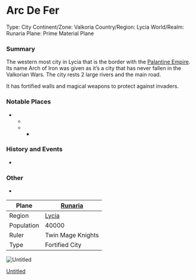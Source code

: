 # Arc De Fer

Type: City
Continent/Zone: Valkoria
Country/Region: Lycia
World/Realm: Runaria
Plane: Prime Material Plane

### Summary

The western most city in Lycia that is the border with the [Palantine Empire](Palantine%20Empire%20b5f0a5e7621b4b02862738a0582cfccd.md). Its name Arch of Iron was given as it’s a city that has never fallen in the Valkorian Wars. The city rests 2 large rivers and the main road. 

It has fortified walls and magical weapons to protect against invaders.

### Notable Places

- -
    
    
    - -

### History and Events

-

### Other

-

| Plane | [Runaria](Runaria%2013a9b9a7f3ee4868a3a851155c4ea24b.md)  |
| --- | --- |
| Region | [Lycia](Lycia%20402bf15c994f402cbbf4ef7250df6463.md)  |
| Population | 40000 |
| Ruler | Twin Mage Knights |
| Type | Fortified City |

![Untitled](Untitled%2053.png)

[Untitled](Untitled%20454c5a03edcb44fb9a2adfd9c2082756.csv)